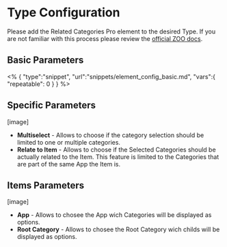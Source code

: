 # Type Configuration

Please add the Related Categories Pro element to the desired Type. If you are not familiar with this process please review the [official ZOO docs](http://www.yootheme.com/zoo/documentation/advanced/extend-pre-build-types).

## Basic Parameters

<% {
	"type":"snippet", "url":"snippets/element_config_basic.md", "vars":{
		"repeatable": 0
	}
} %>

## Specific Parameters

[image]

- **Multiselect** - Allows to choose if the category selection should be limited to one or multiple categories. 
- **Relate to Item** - Allows to choose if the Selected Categories should be actually related to the Item. This feature is limited to the Categories that are part of the same App the Item is.

## Items Parameters

[image]

- **App** - Allows to chosee the App wich Categories will be displayed as options.
- **Root Category** - Allows to chosee the Root Category wich childs will be displayed as options.